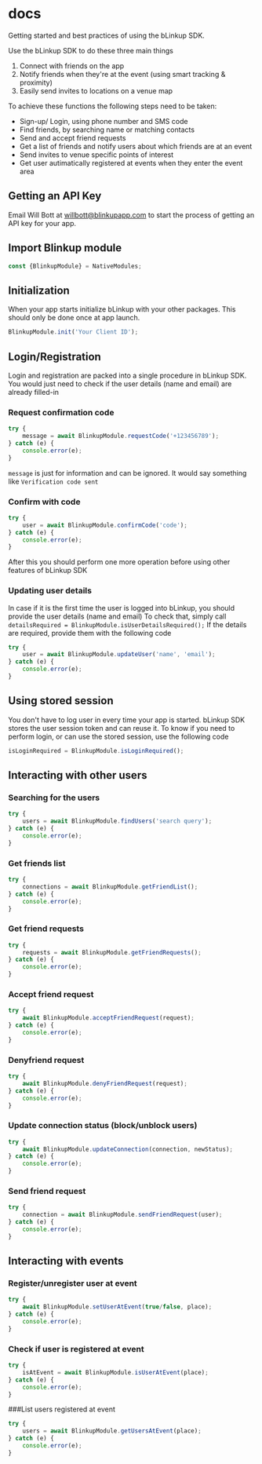 # docs

Getting started and best practices of using the bLinkup SDK.

Use the bLinkup SDK to do these three main things

1. Connect with friends on the app
2. Notify friends when they're at the event (using smart tracking & proximity)
3. Easily send invites to locations on a venue map

To achieve these functions the following steps need to be taken:

- Sign-up/ Login, using phone number and SMS code
- Find friends, by searching name or matching contacts
- Send and accept friend requests
- Get a list of friends and notify users about which friends are at an event
- Send invites to venue specific points of interest
- Get user autimatically registered at events when they enter the event area

## Getting an API Key

Email Will Bott at [willbott@blinkupapp.com](mailto:willbott@blinkupapp.com) to start the process of getting an API key for your app.

## Import Blinkup module

```javascript
const {BlinkupModule} = NativeModules;
```

## Initialization

When your app starts initialize bLinkup with your other packages. This should only be done once at app launch.

```javascript
BlinkupModule.init('Your Client ID');
```

## Login/Registration
Login and registration are packed into a single procedure in bLinkup SDK. You would just need to check if the user details (name and email) are already filled-in

### Request confirmation code

```javascript
try {
	message = await BlinkupModule.requestCode('+123456789');
} catch (e) {
	console.error(e);
}
```
`message` is just for information and can be ignored. It would say something like `Verification code sent`

### Confirm with code

```javascript
try {
	user = await BlinkupModule.confirmCode('code');
} catch (e) {
	console.error(e);
}
```
After this you should perform one more operation before using other features of bLinkup SDK

### Updating user details
In case if it is the first time the user is logged into bLinkup, you should provide the user details (name and email)
To check that, simply call `detailsRequired = BlinkupModule.isUserDetailsRequired();`
If the details are required, provide them with the following code
```javascript
try {
	user = await BlinkupModule.updateUser('name', 'email');
} catch (e) {
	console.error(e);
}
```

## Using stored session

You don't have to log user in every time your app is started. bLinkup SDK stores the user session token and can reuse it. 
To know if you need to perform login, or can use the stored session, use the following code
```javascript
isLoginRequired = BlinkupModule.isLoginRequired();
```

## Interacting with other users

### Searching for the users

```javascript
try {
	users = await BlinkupModule.findUsers('search query');
} catch (e) {
	console.error(e);
}
```
### Get friends list

```javascript
try {
	connections = await BlinkupModule.getFriendList();
} catch (e) {
	console.error(e);
}
```

### Get friend requests

```javascript
try {
	requests = await BlinkupModule.getFriendRequests();
} catch (e) {
	console.error(e);
}
```

### Accept friend request

```javascript
try {
	await BlinkupModule.acceptFriendRequest(request);
} catch (e) {
	console.error(e);
}
```

### Denyfriend request

```javascript
try {
	await BlinkupModule.denyFriendRequest(request);
} catch (e) {
	console.error(e);
}
```

### Update connection status (block/unblock users)

```javascript
try {
	await BlinkupModule.updateConnection(connection, newStatus);
} catch (e) {
	console.error(e);
}
```

### Send friend request

```javascript
try {
	connection = await BlinkupModule.sendFriendRequest(user);
} catch (e) {
	console.error(e);
}
```

## Interacting with events
### Register/unregister user at event

```javascript
try {
	await BlinkupModule.setUserAtEvent(true/false, place);
} catch (e) {
	console.error(e);
}
```

### Check if user is registered at event

```javascript
try {
	isAtEvent = await BlinkupModule.isUserAtEvent(place);
} catch (e) {
	console.error(e);
}
```

###List users registered at event

```javascript
try {
	users = await BlinkupModule.getUsersAtEvent(place);
} catch (e) {
	console.error(e);
}
```
